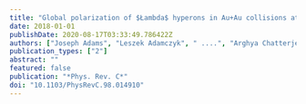 ```yaml
---
title: "Global polarization of $Łambda$ hyperons in Au+Au collisions at $sqrts_NN$$ = 200 GeV"
date: 2018-01-01
publishDate: 2020-08-17T03:33:49.786422Z
authors: ["Joseph Adams", "Leszek Adamczyk", " ....", "Arghya Chatterjee", "others [STAR Collaboration]"]
publication_types: ["2"]
abstract: ""
featured: false
publication: "*Phys. Rev. C*"
doi: "10.1103/PhysRevC.98.014910"
---
```


